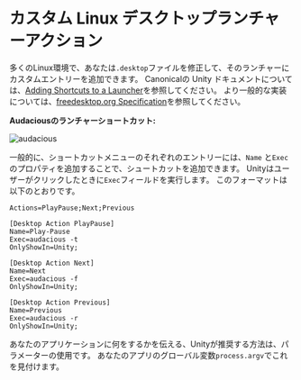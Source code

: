 # カスタム Linux デスクトップランチャーアクション

多くのLinux環境で、あなたは`.desktop`ファイルを修正して、そのランチャーにカスタムエントリーを追加できます。 Canonicalの Unity ドキュメントについては、[Adding Shortcuts to a Launcher](https://help.ubuntu.com/community/UnityLaunchersAndDesktopFiles#Adding_shortcuts_to_a_launcher)を参照してください。 より一般的な実装については、[freedesktop.org Specification](https://specifications.freedesktop.org/desktop-entry-spec/1.1/ar01s11.html)を参照してください。

**Audaciousのランチャーショートカット:**

![audacious](https://help.ubuntu.com/community/UnityLaunchersAndDesktopFiles?action=AttachFile&do=get&target=shortcuts.png)

一般的に、ショートカットメニューのそれぞれのエントリーには、`Name` と`Exec`のプロパティを追加することで、シュートカットを追加できます。 Unityはユーザーがクリックしたときに`Exec`フィールドを実行します。 このフォーマットは以下のとおりです。

```text
Actions=PlayPause;Next;Previous

[Desktop Action PlayPause]
Name=Play-Pause
Exec=audacious -t
OnlyShowIn=Unity;

[Desktop Action Next]
Name=Next
Exec=audacious -f
OnlyShowIn=Unity;

[Desktop Action Previous]
Name=Previous
Exec=audacious -r
OnlyShowIn=Unity;
```

あなたのアプリケーションに何をするかを伝える、Unityが推奨する方法は、パラメーターの使用です。 あなたのアプリのグローバル変数`process.argv`でこれを見付けます。